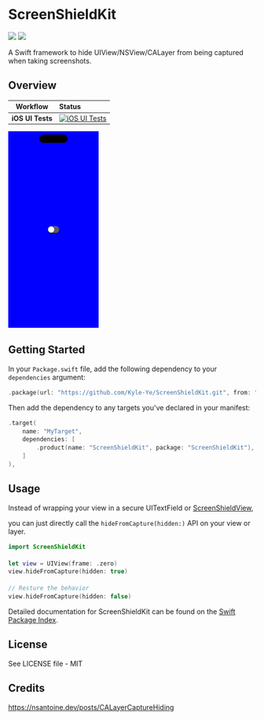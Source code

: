 # ScreenShieldKit

[![](https://img.shields.io/endpoint?url=https%3A%2F%2Fswiftpackageindex.com%2Fapi%2Fpackages%2FKyle-Ye%2FScreenShieldKit%2Fbadge%3Ftype%3Dswift-versions)](https://swiftpackageindex.com/Kyle-Ye/ScreenShieldKit) [![](https://img.shields.io/endpoint?url=https%3A%2F%2Fswiftpackageindex.com%2Fapi%2Fpackages%2FKyle-Ye%2FScreenShieldKit%2Fbadge%3Ftype%3Dplatforms)](https://swiftpackageindex.com/Kyle-Ye/ScreenShieldKit)

A Swift framework to hide UIView/NSView/CALayer from being captured when taking screenshots.

## Overview

| **Workflow** | **Status** |
|-|:-|
| **iOS UI Tests** | [![iOS UI Tests](https://github.com/Kyle-Ye/ScreenShieldKit/actions/workflows/ios.yml/badge.svg)](https://github.com/Kyle-Ye/ScreenShieldKit/actions/workflows/ios.yml) |

![Demo](Resources/preview.png)

## Getting Started

In your `Package.swift` file, add the following dependency to your `dependencies` argument:

```swift
.package(url: "https://github.com/Kyle-Ye/ScreenShieldKit.git", from: "0.1.0"),
```

Then add the dependency to any targets you've declared in your manifest:

```swift
.target(
    name: "MyTarget", 
    dependencies: [
        .product(name: "ScreenShieldKit", package: "ScreenShieldKit"),
    ]
),
```

## Usage

Instead of wrapping your view in a secure UITextField or [ScreenShieldView](https://github.com/RyukieSama/Swifty),

you can just directly call the `hideFromCapture(hidden:)` API on your view or layer.

```swift
import ScreenShieldKit

let view = UIView(frame: .zero)
view.hideFromCapture(hidden: true)

// Resture the behavior
view.hideFromCapture(hidden: false)
```

Detailed documentation for ScreenShieldKit can be found on the [Swift Package Index](https://swiftpackageindex.com/Kyle-Ye/ScreenShieldKit/main/documentation/screenshieldkit).

## License

See LICENSE file - MIT

## Credits

https://nsantoine.dev/posts/CALayerCaptureHiding
